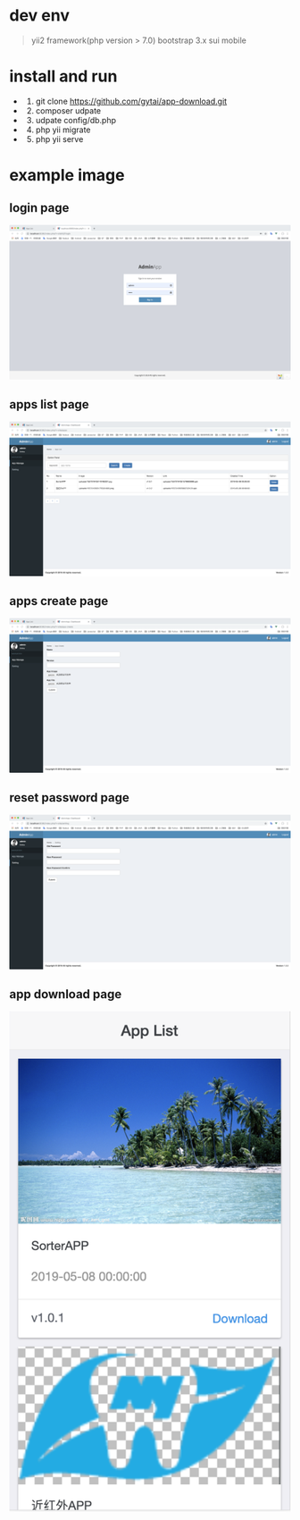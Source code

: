 # dev env
> yii2 framework(php version > 7.0)
> bootstrap 3.x
> sui mobile 

# install and run
* 1. git clone https://github.com/gytai/app-download.git
* 2. composer udpate
* 3. udpate config/db.php
* 4. php yii migrate
* 5. php yii serve

# example image
## login page
![image text](https://github.com/gytai/app-download/blob/master/docs/1.png)

## apps list page
![image text](https://github.com/gytai/app-download/blob/master/docs/2.png)

## apps create page
![image text](https://github.com/gytai/app-download/blob/master/docs/3.png)

## reset password page 
![image text](https://github.com/gytai/app-download/blob/master/docs/4.png)

## app download page
![image text](https://github.com/gytai/app-download/blob/master/docs/5.png)
